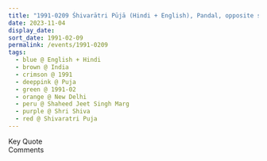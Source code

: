 ```yaml
---
title: "1991-0209 Śhivarātri Pūjā (Hindi + English), Pandal, opposite side from the Sahaja Yoga Temple, C-17, Shaheed Jeet Singh Marg, Block C, Qutab Institutional Area (behind Qutub Hotel), New Delhi, India"
date: 2023-11-04
display_date: 
sort_date: 1991-02-09
permalink: /events/1991-0209
tags:
  - blue @ English + Hindi
  - brown @ India
  - crimson @ 1991
  - deeppink @ Puja
  - green @ 1991-02
  - orange @ New Delhi
  - peru @ Shaheed Jeet Singh Marg
  - purple @ Shri Shiva
  - red @ Shivaratri Puja
---
```


<wave-list>
  <list-title color="green" width="75">Key Quote</list-title>
  <list-item color="BlanchedAlmond"  width="200"></list-item>
  <list-item color="Lavender"></list-item>
  <list-item color="BlanchedAlmond"></list-item>
</wave-list>

<br>

<wave-list>
  <list-title color="green" width="75">Comments</list-title>
  <list-item color="BlanchedAlmond"  width="200"></list-item>
  <list-item color="Lavender"></list-item>
  <list-item color="BlanchedAlmond"></list-item>
</wave-list>